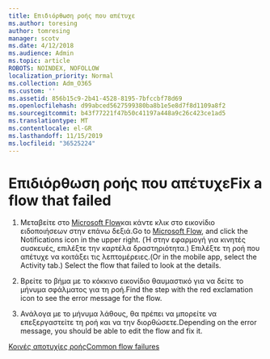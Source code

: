 ```yaml
---
title: Επιδιόρθωση ροής που απέτυχε
ms.author: toresing
author: tomresing
manager: scotv
ms.date: 4/12/2018
ms.audience: Admin
ms.topic: article
ROBOTS: NOINDEX, NOFOLLOW
localization_priority: Normal
ms.collection: Adm_O365
ms.custom: ''
ms.assetid: 856b15c9-2b41-4528-8195-7bfccbf78d69
ms.openlocfilehash: d99abced5627599380ba8b1e5e8d7f8d1109a8f2
ms.sourcegitcommit: b43f77221f47b50c41197a448a9c26c423ce1ad5
ms.translationtype: MT
ms.contentlocale: el-GR
ms.lasthandoff: 11/15/2019
ms.locfileid: "36525224"
---
```

# <a name="fix-a-flow-that-failed"></a><span data-ttu-id="0b812-102">Επιδιόρθωση ροής που απέτυχε</span><span class="sxs-lookup"><span data-stu-id="0b812-102">Fix a flow that failed</span></span>

1. <span data-ttu-id="0b812-103">Μεταβείτε στο [Microsoft Flow](https://flow.microsoft.com/)και κάντε κλικ στο εικονίδιο ειδοποιήσεων στην επάνω δεξιά.</span><span class="sxs-lookup"><span data-stu-id="0b812-103">Go to [Microsoft Flow](https://flow.microsoft.com/), and click the Notifications icon in the upper right.</span></span> <span data-ttu-id="0b812-104">(Ή στην εφαρμογή για κινητές συσκευές, επιλέξτε την καρτέλα δραστηριότητα.) Επιλέξτε τη ροή που απέτυχε να κοιτάξει τις λεπτομέρειες.</span><span class="sxs-lookup"><span data-stu-id="0b812-104">(Or in the mobile app, select the Activity tab.) Select the flow that failed to look at the details.</span></span>
    
2. <span data-ttu-id="0b812-105">Βρείτε το βήμα με το κόκκινο εικονίδιο θαυμαστικό για να δείτε το μήνυμα σφάλματος για τη ροή.</span><span class="sxs-lookup"><span data-stu-id="0b812-105">Find the step with the red exclamation icon to see the error message for the flow.</span></span>
    
3. <span data-ttu-id="0b812-106">Ανάλογα με το μήνυμα λάθους, θα πρέπει να μπορείτε να επεξεργαστείτε τη ροή και να την διορθώσετε.</span><span class="sxs-lookup"><span data-stu-id="0b812-106">Depending on the error message, you should be able to edit the flow and fix it.</span></span> 
    
[<span data-ttu-id="0b812-107">Κοινές αποτυχίες ροής</span><span class="sxs-lookup"><span data-stu-id="0b812-107">Common flow failures</span></span>](https://go.microsoft.com/fwlink/?linkid=872110)
  

